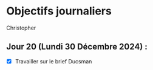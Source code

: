 # Objectifs journaliers

Christopher

## Jour 20 (Lundi 30 Décembre 2024) :

- [x] Travailler sur le brief Ducsman

